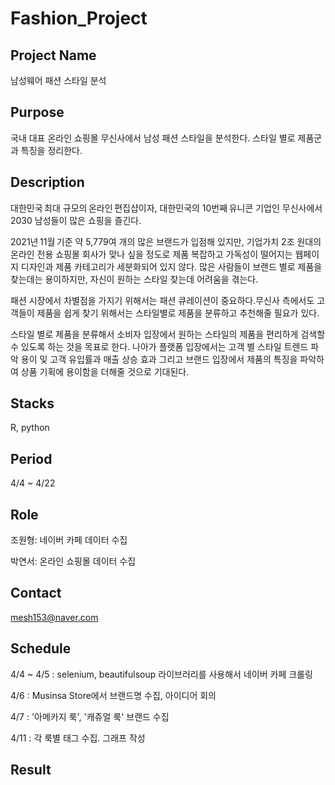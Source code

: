 # Fashion_Project

## Project Name

남성웨어 패션 스타일 분석

## Purpose

국내 대표 온라인 쇼핑몰 무신사에서 남성 패션 스타일을 분석한다. 스타일 별로 제품군과 특징을 정리한다.

## Description

대한민국 최대 규모의 온라인 편집샵이자, 대한민국의 10번째 유니콘 기업인 무신사에서 2030 남성들이 많은 쇼핑을 즐긴다. 

2021년 11월 기준 약 5,779여 개의 많은 브랜드가 입점해 있지만, 기업가치 2조 원대의 온라인 전용 쇼핑몰 회사가 맞나 싶을 정도로 제품 복잡하고 가독성이 떨어지는 웹페이지 디자인과 제품 카테고리가 세분화되어 있지 않다. 많은 사람들이 브랜드 별로 제품을 찾는데는 용이하지만, 자신이 원하는 스타일 찾는데 어려움을 겪는다. 

패션 시장에서 차별점을 가지기 위해서는 패션 큐레이션이 중요하다.무신사 측에서도 고객들이 제품을 쉽게 찾기 위해서는 스타일별로 제품을 분류하고 추천해줄 필요가 있다. 

스타일 별로 제품을 분류해서 소비자 입장에서 원하는 스타일의 제품을 편리하게 검색할 수 있도록 하는 것을 목표로 한다. 나아가 플랫폼 입장에서는 고객 별 스타일 트렌드 파악 용이  및 고객 유입률과 매출 상승 효과 그리고 브랜드 입장에서 제품의 특징을 파악하여 상품 기획에 용이함을 더해줄 것으로 기대된다. 

## Stacks
R, python

## Period

4/4 ~ 4/22

## Role

조원형: 네이버 카페 데이터 수집

박연서: 온라인 쇼핑몰 데이터 수집

## Contact

mesh153@naver.com

## Schedule

4/4 ~ 4/5 : selenium, beautifulsoup 라이브러리를 사용해서 네이버 카페 크롤링

4/6 : Musinsa Store에서 브랜드명 수집, 아이디어 회의

4/7 : '아메카지 룩', '캐쥬얼 룩' 브랜드 수집 

4/11 : 각 룩별 태그 수집. 그래프 작성
## Result

